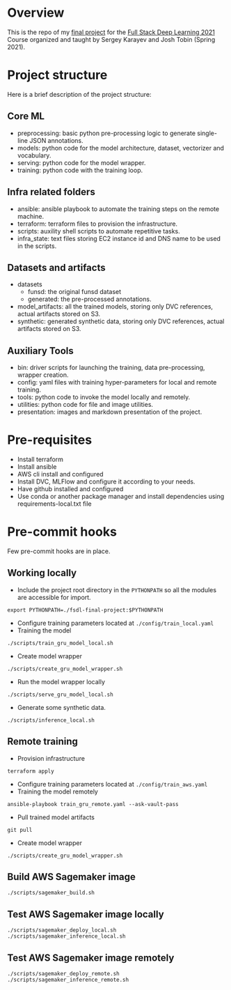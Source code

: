 # Overview

This is the repo of my [final project](http://fordaz.github.io/synthetic-annotated-documents/) for the [Full Stack Deep Learning 2021](https://twitter.com/full_stack_dl) Course organized and taught by Sergey Karayev and Josh Tobin (Spring 2021).

# Project structure

Here is a brief description of the project structure:

## Core ML

* preprocessing: basic python pre-processing logic to generate single-line JSON annotations.
* models: python code for the model architecture, dataset, vectorizer and vocabulary.
* serving: python code for the model wrapper.
* training: python code with the training loop.

## Infra related folders

* ansible: ansible playbook to automate the training steps on the remote machine.
* terraform: terraform files to provision the infrastructure.
* scripts: auxility shell scripts to automate repetitive tasks.
* infra_state: text files storing EC2 instance id and DNS name to be used in the scripts.

## Datasets and artifacts

* datasets
    * funsd: the original funsd dataset
    * generated: the pre-processed annotations.
* model_artifacts: all the trained models, storing only DVC references, actual artifacts stored on S3.
* synthetic: generated synthetic data, storing only DVC references, actual artifacts stored on S3.

## Auxiliary Tools

* bin: driver scripts for launching the training, data pre-processing, wrapper creation.
* config: yaml files with training hyper-parameters for local and remote training.
* tools: python code to invoke the model locally and remotely.
* utilities: python code for file and image utilities.
* presentation: images and markdown presentation of the project.

# Pre-requisites

* Install terraform
* Install ansible
* AWS cli install and configured
* Install DVC, MLFlow and configure it according to your needs.
* Have github installed and configured
* Use conda or another package manager and install dependencies using requirements-local.txt file

# Pre-commit hooks

Few pre-commit hooks are in place.

## Working locally

* Include the project root directory in the `PYTHONPATH` so all the modules are accessible for import.

```
export PYTHONPATH=./fsdl-final-project:$PYTHONPATH
```

* Configure training parameters located at `./config/train_local.yaml`
* Training the model

```
./scripts/train_gru_model_local.sh
```

* Create model wrapper

```
./scripts/create_gru_model_wrapper.sh
```

* Run the model wrapper locally

```
./scripts/serve_gru_model_local.sh
```

* Generate some synthetic data.

```
./scripts/inference_local.sh
```

## Remote training

* Provision infrastructure

```
terraform apply
```

* Configure training parameters located at `./config/train_aws.yaml`
* Training the model remotely

```
ansible-playbook train_gru_remote.yaml --ask-vault-pass
```

* Pull trained model artifacts
```
git pull
```

* Create model wrapper

```
./scripts/create_gru_model_wrapper.sh
```

## Build AWS Sagemaker image

```
./scripts/sagemaker_build.sh
```

## Test AWS Sagemaker image locally

```
./scripts/sagemaker_deploy_local.sh
./scripts/sagemaker_inference_local.sh
```

## Test AWS Sagemaker image remotely

```
./scripts/sagemaker_deploy_remote.sh
./scripts/sagemaker_inference_remote.sh
```
